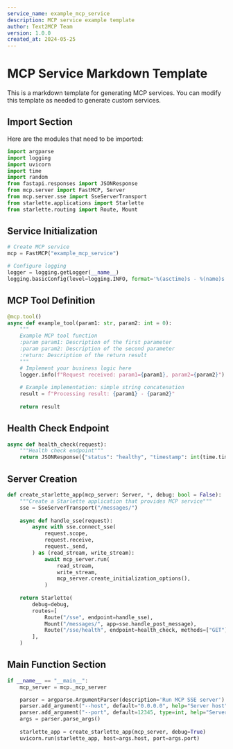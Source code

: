 ```yaml
---
service_name: example_mcp_service
description: MCP service example template
author: Text2MCP Team
version: 1.0.0
created_at: 2024-05-25
---
```


# MCP Service Markdown Template

This is a markdown template for generating MCP services. You can modify this template as needed to generate custom services.

## Import Section

Here are the modules that need to be imported:

```python
import argparse
import logging
import uvicorn
import time
import random
from fastapi.responses import JSONResponse
from mcp.server import FastMCP, Server
from mcp.server.sse import SseServerTransport
from starlette.applications import Starlette
from starlette.routing import Route, Mount
```

## Service Initialization

```python
# Create MCP service
mcp = FastMCP("example_mcp_service")

# Configure logging
logger = logging.getLogger(__name__)
logging.basicConfig(level=logging.INFO, format='%(asctime)s - %(name)s - %(levelname)s - %(message)s')
```

## MCP Tool Definition

```python
@mcp.tool()
async def example_tool(param1: str, param2: int = 0):
    """
    Example MCP tool function
    :param param1: Description of the first parameter
    :param param2: Description of the second parameter
    :return: Description of the return result
    """
    # Implement your business logic here
    logger.info(f"Request received: param1={param1}, param2={param2}")
    
    # Example implementation: simple string concatenation
    result = f"Processing result: {param1} - {param2}"
    
    return result
```

## Health Check Endpoint

```python
async def health_check(request):
    """Health check endpoint"""
    return JSONResponse({"status": "healthy", "timestamp": int(time.time())})
```

## Server Creation

```python
def create_starlette_app(mcp_server: Server, *, debug: bool = False):
    """Create a Starlette application that provides MCP service"""
    sse = SseServerTransport("/messages/")
    
    async def handle_sse(request):
        async with sse.connect_sse(
            request.scope,
            request.receive,
            request._send,
        ) as (read_stream, write_stream):
            await mcp_server.run(
                read_stream,
                write_stream,
                mcp_server.create_initialization_options(),
            )
    
    return Starlette(
        debug=debug,
        routes=[
            Route("/sse", endpoint=handle_sse),
            Mount("/messages/", app=sse.handle_post_message),
            Route("/sse/health", endpoint=health_check, methods=["GET"])
        ],
    )
```

## Main Function Section

```python
if __name__ == "__main__":
    mcp_server = mcp._mcp_server

    parser = argparse.ArgumentParser(description='Run MCP SSE server')
    parser.add_argument("--host", default="0.0.0.0", help="Server host")
    parser.add_argument("--port", default=12345, type=int, help="Server port")
    args = parser.parse_args()
 
    starlette_app = create_starlette_app(mcp_server, debug=True)
    uvicorn.run(starlette_app, host=args.host, port=args.port)
``` 
